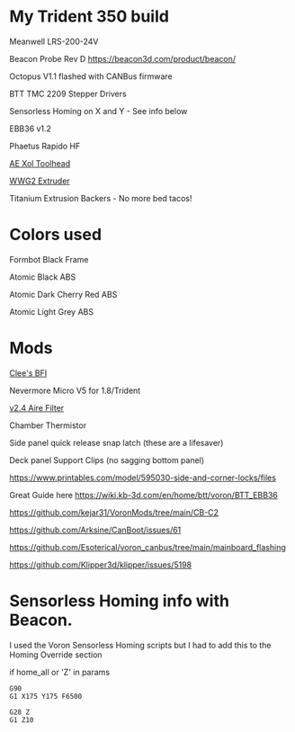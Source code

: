 # My Trident 350 build

Meanwell LRS-200-24V

Beacon Probe Rev D https://beacon3d.com/product/beacon/

Octopus V1.1 flashed with CANBus firmware

BTT TMC 2209 Stepper Drivers

Sensorless Homing on X and Y - See info below

EBB36 v1.2

Phaetus Rapido HF

[AE Xol Toolhead](https://github.com/Armchair-Heavy-Industries/Xol-Toolhead)

[WWG2 Extruder](https://github.com/tetsu97/WristWatch-G2-Extruder)

Titanium Extrusion Backers - No more bed tacos!

# Colors used

Formbot Black Frame

Atomic Black ABS

Atomic Dark Cherry Red ABS

Atomic Light Grey ABS

# Mods

[Clee's BFI](https://github.com/clee/VoronBFI)

Nevermore Micro V5 for 1.8/Trident

[v2.4 Aire Filter](https://github.com/VoronManiac/V2.4-Aire/blob/main/README.md)

Chamber Thermistor

Side panel quick release snap latch (these are a lifesaver)

Deck panel Support Clips (no sagging bottom panel)

https://www.printables.com/model/595030-side-and-corner-locks/files

Great Guide here https://wiki.kb-3d.com/en/home/btt/voron/BTT_EBB36

https://github.com/kejar31/VoronMods/tree/main/CB-C2

https://github.com/Arksine/CanBoot/issues/61

https://github.com/Esoterical/voron_canbus/tree/main/mainboard_flashing

https://github.com/Klipper3d/klipper/issues/5198

# Sensorless Homing info with Beacon.

I used the Voron Sensorless Homing scripts but I had to add this to the Homing Override section

if home_all or 'Z' in params

    G90
    G1 X175 Y175 F6500
    
    G28 Z
    G1 Z10
    
  


